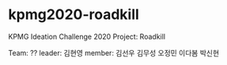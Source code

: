 # kpmg2020-roadkill
KPMG Ideation Challenge 2020 Project: Roadkill

Team:   ??
leader: 김현영
member: 김선우
        김무성
        오정민
        이다봄
        박신현
